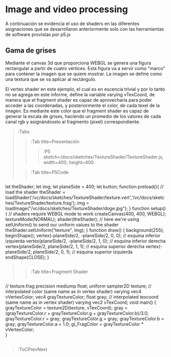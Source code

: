 # Image and video processing


A continuación se evidencia el uso de shaders en las diferentes asignaciones que se desarrollaron anteriormente solo con las herramientas de software provistas por p5.js

## Gama de grises

Mediante el canvas 3d que proporciona WEBGL se genera una figura rectangular a partir de cuatro vértices. Esta figura va a servir como "marco" para contener la imagen que se quiere mostrar. La imagen se define como una textura que se va aplicar al rectángulo.

El vertex shader en este ejemplo, el cual es en escencia trivial y por lo tanto no se agrega en este informe, define la variable varying vTexCoord, de manera que el fragment shader es capaz de aprovecharla para poder acceder a las coordenadas, y posteriormente el color, de cada texel de la imagen. Es mediante este color que el fragment shader es capaz de generar la escala de grises, haciendo un promedio de los valores de cada canal rgb y asignándoselo al fragmento (pixel) correspondiente.

> :Tabs
> > :Tab title=Presentación
> > >
> > > :P5 sketch=/docs/sketches/TextureShader/TextureShader.js, width=400, height=400
>
> > :Tab title=P5Code
> >
> > ```md
let theShader;
let img;
let planeSide = 400;
let button;
function preload(){
  // load the shader
  theShader = loadShader('/vc/docs/sketches/TextureShader/texture.vert','/vc/docs/sketches/TextureShader/texture.frag');
  img = loadImage("/vc/docs/sketches/TextureShader/doge.jpg");
}
function setup() {
  // shaders require WEBGL mode to work
  createCanvas(400, 400, WEBGL);
  textureMode(NORMAL);
  shader(theShader);
  // here we're using setUniform() to send our uniform values to the shader
  theShader.setUniform("texture", img);
}
function draw() {
  background(255);
  beginShape();
  vertex(-planeSide/2, -planeSide/2, 0, 0); // esquina inferior izquierda
  vertex(planeSide/2, -planeSide/2, 1, 0); // esquina inferior derecha
  vertex(planeSide/2, planeSide/2, 1, 1); // esquina superior derecha
  vertex(-planeSide/2, planeSide/2, 0, 1); // esquina superior izquierda
  endShape(CLOSE);
}
> > ```
>
> > :Tab title=Fragment Shader
> >
> > ```md
// texture.frag 
precision mediump float;
uniform sampler2D texture;
// interpolated color (same name as in vertex shader)
varying vec4 vVertexColor;
vec4 grayTextureColor;
float gray;
// interpolated texcoord (same name as in vertex shader)
varying vec2 vTexCoord;
void main() {
  grayTextureColor = texture2D(texture, vTexCoord);
  gray = (grayTextureColor.r + grayTextureColor.g + grayTextureColor.b)/3.0;
  grayTextureColor.r = gray;
  grayTextureColor.g = gray;
  grayTextureColor.b = gray;
  grayTextureColor.a = 1.0;
  gl_FragColor = grayTextureColor * vVertexColor;  
}
> > ```

> :ToCPrevNext